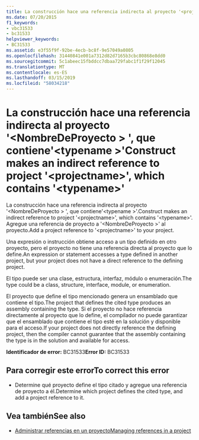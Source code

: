 ```yaml
---
title: La construcción hace una referencia indirecta al proyecto '<projectname>', que contiene'<typename>'
ms.date: 07/20/2015
f1_keywords:
- vbc31533
- bc31533
helpviewer_keywords:
- BC31533
ms.assetid: e3f55f9f-92be-4ecb-bc8f-9e57049a0805
ms.openlocfilehash: 31440841e001a7312d82d7165b3cbc80868e8dd0
ms.sourcegitcommit: 5c1abeec15fbddcc7dbaa729fabc1f1f29f12045
ms.translationtype: MT
ms.contentlocale: es-ES
ms.lasthandoff: 03/15/2019
ms.locfileid: "58034218"
---
```

# <a name="construct-makes-an-indirect-reference-to-project-projectname-which-contains-typename"></a><span data-ttu-id="9ddfc-102">La construcción hace una referencia indirecta al proyecto '\<NombreDeProyecto > ', que contiene'\<typename >'</span><span class="sxs-lookup"><span data-stu-id="9ddfc-102">Construct makes an indirect reference to project '\<projectname>', which contains '\<typename>'</span></span>
<span data-ttu-id="9ddfc-103">La construcción hace una referencia indirecta al proyecto '\<NombreDeProyecto > ', que contiene'\<typename >'.</span><span class="sxs-lookup"><span data-stu-id="9ddfc-103">Construct makes an indirect reference to project '\<projectname>', which contains '\<typename>'.</span></span> <span data-ttu-id="9ddfc-104">Agregue una referencia de proyecto a '\<NombreDeProyecto >' al proyecto.</span><span class="sxs-lookup"><span data-stu-id="9ddfc-104">Add a project reference to '\<projectname>' to your project.</span></span>  
  
 <span data-ttu-id="9ddfc-105">Una expresión o instrucción obtiene acceso a un tipo definido en otro proyecto, pero el proyecto no tiene una referencia directa al proyecto que lo define.</span><span class="sxs-lookup"><span data-stu-id="9ddfc-105">An expression or statement accesses a type defined in another project, but your project does not have a direct reference to the defining project.</span></span>  
  
 <span data-ttu-id="9ddfc-106">El tipo puede ser una clase, estructura, interfaz, módulo o enumeración.</span><span class="sxs-lookup"><span data-stu-id="9ddfc-106">The type could be a class, structure, interface, module, or enumeration.</span></span>  
  
 <span data-ttu-id="9ddfc-107">El proyecto que define el tipo mencionado genera un ensamblado que contiene el tipo.</span><span class="sxs-lookup"><span data-stu-id="9ddfc-107">The project that defines the cited type produces an assembly containing the type.</span></span> <span data-ttu-id="9ddfc-108">Si el proyecto no hace referencia directamente al proyecto que lo define, el compilador no puede garantizar que el ensamblado que contiene el tipo esté en la solución y disponible para el acceso.</span><span class="sxs-lookup"><span data-stu-id="9ddfc-108">If your project does not directly reference the defining project, then the compiler cannot guarantee that the assembly containing the type is in the solution and available for access.</span></span>  
  
 <span data-ttu-id="9ddfc-109">**Identificador de error:** BC31533</span><span class="sxs-lookup"><span data-stu-id="9ddfc-109">**Error ID:** BC31533</span></span>  
  
## <a name="to-correct-this-error"></a><span data-ttu-id="9ddfc-110">Para corregir este error</span><span class="sxs-lookup"><span data-stu-id="9ddfc-110">To correct this error</span></span>  
  
-   <span data-ttu-id="9ddfc-111">Determine qué proyecto define el tipo citado y agregue una referencia de proyecto a él.</span><span class="sxs-lookup"><span data-stu-id="9ddfc-111">Determine which project defines the cited type, and add a project reference to it.</span></span>  
  
## <a name="see-also"></a><span data-ttu-id="9ddfc-112">Vea también</span><span class="sxs-lookup"><span data-stu-id="9ddfc-112">See also</span></span>

- [<span data-ttu-id="9ddfc-113">Administrar referencias en un proyecto</span><span class="sxs-lookup"><span data-stu-id="9ddfc-113">Managing references in a project</span></span>](/visualstudio/ide/managing-references-in-a-project)
